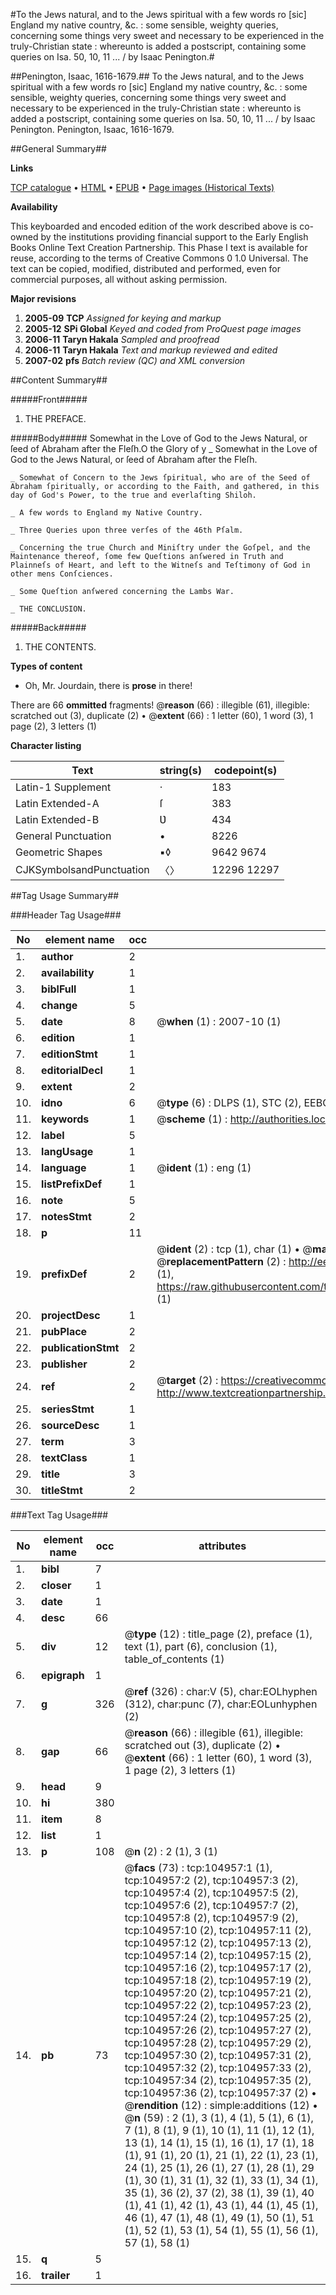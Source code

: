 #To the Jews natural, and to the Jews spiritual with a few words ro [sic] England my native country, &c. : some sensible, weighty queries, concerning some things very sweet and necessary to be experienced in the truly-Christian state : whereunto is added a postscript, containing some queries on Isa. 50, 10, 11 ... / by Isaac Penington.#

##Penington, Isaac, 1616-1679.##
To the Jews natural, and to the Jews spiritual with a few words ro [sic] England my native country, &c. : some sensible, weighty queries, concerning some things very sweet and necessary to be experienced in the truly-Christian state : whereunto is added a postscript, containing some queries on Isa. 50, 10, 11 ... / by Isaac Penington.
Penington, Isaac, 1616-1679.

##General Summary##

**Links**

[TCP catalogue](http://www.ota.ox.ac.uk/tcp/)  • 
[HTML](http://tei.it.ox.ac.uk/tcp/Texts-HTML/free/A54/A54072.html)  • 
[EPUB](http://tei.it.ox.ac.uk/tcp/Texts-EPUB/free/A54/A54072.epub) • 
[Page images (Historical Texts)](https://data.historicaltexts.jisc.ac.uk/view?pubId=eebo-16167774e&pageId=eebo-16167774e-104957-1)

**Availability**

This keyboarded and encoded edition of the
	       work described above is co-owned by the institutions
	       providing financial support to the Early English Books
	       Online Text Creation Partnership. This Phase I text is
	       available for reuse, according to the terms of Creative
	       Commons 0 1.0 Universal. The text can be copied,
	       modified, distributed and performed, even for
	       commercial purposes, all without asking permission.

**Major revisions**

1. __2005-09__ __TCP__ *Assigned for keying and markup*
1. __2005-12__ __SPi Global__ *Keyed and coded from ProQuest page images*
1. __2006-11__ __Taryn Hakala__ *Sampled and proofread*
1. __2006-11__ __Taryn Hakala__ *Text and markup reviewed and edited*
1. __2007-02__ __pfs__ *Batch review (QC) and XML conversion*

##Content Summary##

#####Front#####

1. THE PREFACE.

#####Body#####
Somewhat in the Love of God to the Jews Natural, or ſeed of Abraham after the Fleſh.O the Glory of y
    _ Somewhat in the Love of God to the Jews Natural, or ſeed of Abraham after the Fleſh.

    _ Somewhat of Concern to the Jews ſpiritual, who are of the Seed of Abraham ſpiritually, or according to the Faith, and gathered, in this day of God's Power, to the true and everlaſting Shiloh.

    _ A few words to England my Native Country.

    _ Three Queries upon three verſes of the 46th Pſalm.

    _ Concerning the true Church and Miniſtry under the Goſpel, and the Maintenance thereof, ſome few Queſtions anſwered in Truth and Plainneſs of Heart, and left to the Witneſs and Teſtimony of God in other mens Conſciences.

    _ Some Queſtion anſwered concerning the Lambs War.

    _ THE CONCLUSION.

#####Back#####

1. THE CONTENTS.

**Types of content**

  * Oh, Mr. Jourdain, there is **prose** in there!

There are 66 **ommitted** fragments! 
 @__reason__ (66) : illegible (61), illegible: scratched out (3), duplicate (2)  •  @__extent__ (66) : 1 letter (60), 1 word (3), 1 page (2), 3 letters (1)

**Character listing**


|Text|string(s)|codepoint(s)|
|---|---|---|
|Latin-1 Supplement|·|183|
|Latin Extended-A|ſ|383|
|Latin Extended-B|Ʋ|434|
|General Punctuation|•|8226|
|Geometric Shapes|▪◊|9642 9674|
|CJKSymbolsandPunctuation|〈〉|12296 12297|

##Tag Usage Summary##

###Header Tag Usage###

|No|element name|occ|attributes|
|---|---|---|---|
|1.|__author__|2||
|2.|__availability__|1||
|3.|__biblFull__|1||
|4.|__change__|5||
|5.|__date__|8| @__when__ (1) : 2007-10 (1)|
|6.|__edition__|1||
|7.|__editionStmt__|1||
|8.|__editorialDecl__|1||
|9.|__extent__|2||
|10.|__idno__|6| @__type__ (6) : DLPS (1), STC (2), EEBO-CITATION (1), OCLC (1), VID (1)|
|11.|__keywords__|1| @__scheme__ (1) : http://authorities.loc.gov/ (1)|
|12.|__label__|5||
|13.|__langUsage__|1||
|14.|__language__|1| @__ident__ (1) : eng (1)|
|15.|__listPrefixDef__|1||
|16.|__note__|5||
|17.|__notesStmt__|2||
|18.|__p__|11||
|19.|__prefixDef__|2| @__ident__ (2) : tcp (1), char (1)  •  @__matchPattern__ (2) : ([0-9\-]+):([0-9IVX]+) (1), (.+) (1)  •  @__replacementPattern__ (2) : http://eebo.chadwyck.com/downloadtiff?vid=$1&page=$2 (1), https://raw.githubusercontent.com/textcreationpartnership/Texts/master/tcpchars.xml#$1 (1)|
|20.|__projectDesc__|1||
|21.|__pubPlace__|2||
|22.|__publicationStmt__|2||
|23.|__publisher__|2||
|24.|__ref__|2| @__target__ (2) : https://creativecommons.org/publicdomain/zero/1.0/ (1), http://www.textcreationpartnership.org/docs/. (1)|
|25.|__seriesStmt__|1||
|26.|__sourceDesc__|1||
|27.|__term__|3||
|28.|__textClass__|1||
|29.|__title__|3||
|30.|__titleStmt__|2||


###Text Tag Usage###

|No|element name|occ|attributes|
|---|---|---|---|
|1.|__bibl__|7||
|2.|__closer__|1||
|3.|__date__|1||
|4.|__desc__|66||
|5.|__div__|12| @__type__ (12) : title_page (2), preface (1), text (1), part (6), conclusion (1), table_of_contents (1)|
|6.|__epigraph__|1||
|7.|__g__|326| @__ref__ (326) : char:V (5), char:EOLhyphen (312), char:punc (7), char:EOLunhyphen (2)|
|8.|__gap__|66| @__reason__ (66) : illegible (61), illegible: scratched out (3), duplicate (2)  •  @__extent__ (66) : 1 letter (60), 1 word (3), 1 page (2), 3 letters (1)|
|9.|__head__|9||
|10.|__hi__|380||
|11.|__item__|8||
|12.|__list__|1||
|13.|__p__|108| @__n__ (2) : 2 (1), 3 (1)|
|14.|__pb__|73| @__facs__ (73) : tcp:104957:1 (1), tcp:104957:2 (2), tcp:104957:3 (2), tcp:104957:4 (2), tcp:104957:5 (2), tcp:104957:6 (2), tcp:104957:7 (2), tcp:104957:8 (2), tcp:104957:9 (2), tcp:104957:10 (2), tcp:104957:11 (2), tcp:104957:12 (2), tcp:104957:13 (2), tcp:104957:14 (2), tcp:104957:15 (2), tcp:104957:16 (2), tcp:104957:17 (2), tcp:104957:18 (2), tcp:104957:19 (2), tcp:104957:20 (2), tcp:104957:21 (2), tcp:104957:22 (2), tcp:104957:23 (2), tcp:104957:24 (2), tcp:104957:25 (2), tcp:104957:26 (2), tcp:104957:27 (2), tcp:104957:28 (2), tcp:104957:29 (2), tcp:104957:30 (2), tcp:104957:31 (2), tcp:104957:32 (2), tcp:104957:33 (2), tcp:104957:34 (2), tcp:104957:35 (2), tcp:104957:36 (2), tcp:104957:37 (2)  •  @__rendition__ (12) : simple:additions (12)  •  @__n__ (59) : 2 (1), 3 (1), 4 (1), 5 (1), 6 (1), 7 (1), 8 (1), 9 (1), 10 (1), 11 (1), 12 (1), 13 (1), 14 (1), 15 (1), 16 (1), 17 (1), 18 (1), 91 (1), 20 (1), 21 (1), 22 (1), 23 (1), 24 (1), 25 (1), 26 (1), 27 (1), 28 (1), 29 (1), 30 (1), 31 (1), 32 (1), 33 (1), 34 (1), 35 (1), 36 (2), 37 (2), 38 (1), 39 (1), 40 (1), 41 (1), 42 (1), 43 (1), 44 (1), 45 (1), 46 (1), 47 (1), 48 (1), 49 (1), 50 (1), 51 (1), 52 (1), 53 (1), 54 (1), 55 (1), 56 (1), 57 (1), 58 (1)|
|15.|__q__|5||
|16.|__trailer__|1||
